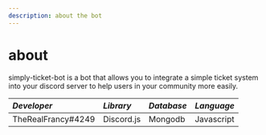 ```yaml
---
description: about the bot
---
```


# about

simply-ticket-bot is a bot that allows you to integrate a simple ticket system into your discord server to help users in your community more easily.

| _Developer_ | _Library_ | _Database_ | _Language_ |
| :--- | :--- | :--- | :--- |
| TheRealFrancy\#4249 | Discord.js | Mongodb | Javascript |



